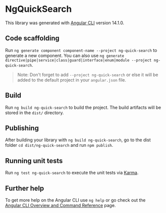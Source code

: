 # NgQuickSearch

This library was generated with [Angular CLI](https://github.com/angular/angular-cli) version 14.1.0.

## Code scaffolding

Run `ng generate component component-name --project ng-quick-search` to generate a new component. You can also use `ng generate directive|pipe|service|class|guard|interface|enum|module --project ng-quick-search`.
> Note: Don't forget to add `--project ng-quick-search` or else it will be added to the default project in your `angular.json` file. 

## Build

Run `ng build ng-quick-search` to build the project. The build artifacts will be stored in the `dist/` directory.

## Publishing

After building your library with `ng build ng-quick-search`, go to the dist folder `cd dist/ng-quick-search` and run `npm publish`.

## Running unit tests

Run `ng test ng-quick-search` to execute the unit tests via [Karma](https://karma-runner.github.io).

## Further help

To get more help on the Angular CLI use `ng help` or go check out the [Angular CLI Overview and Command Reference](https://angular.io/cli) page.
